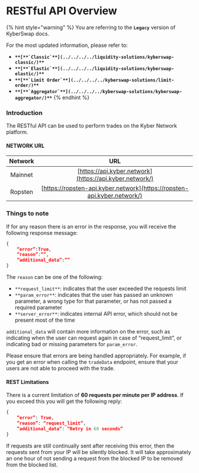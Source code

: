 # RESTful API Overview

{% hint style="warning" %}
You are referring to the **`Legacy`** version of KyberSwap docs.

For the most updated information, please refer to:

* **``**[**`Classic`**](../../../../liquidity-solutions/kyberswap-classic/)**``**
* **``**[**`Elastic`**](../../../../liquidity-solutions/kyberswap-elastic/)**``**
* **``**[**`Limit Order`**](../../../../kyberswap-solutions/limit-order/)**``**
* **``**[**`Aggregator`**](../../../../kyberswap-solutions/kyberswap-aggregator/)**``**
{% endhint %}

### Introduction[​](https://docs.kyberswap.com/Legacy/api-abi/restful-api/api\_abi-restfulapioverview#introduction) <a href="#introduction" id="introduction"></a>

The RESTful API can be used to perform trades on the Kyber Network platform.

#### NETWORK URL[​](https://docs.kyberswap.com/Legacy/api-abi/restful-api/api\_abi-restfulapioverview#network-url) <a href="#network-url" id="network-url"></a>

| Network |                                   URL                                   |
| :-----: | :---------------------------------------------------------------------: |
| Mainnet |         [https://api.kyber.network](https://api.kyber.network/)         |
| Ropsten | [https://ropsten-api.kyber.network](https://ropsten-api.kyber.network/) |

### Things to note[​](https://docs.kyberswap.com/Legacy/api-abi/restful-api/api\_abi-restfulapioverview#things-to-note) <a href="#things-to-note" id="things-to-note"></a>

If for any reason there is an error in the response, you will receive the following response message:

```json
{
    “error”:True,
    ”reason”:””,
    ”additional_data”:””
}
```

The `reason` can be one of the following:

* `**request_limit**`: indicates that the user exceeded the requests limit
* `**param_error**`: indicates that the user has passed an unknown parameter, a wrong type for that parameter, or has not passed a required parameter
* `**server_error**`: indicates internal API error, which should not be present most of the time

`additional_data` will contain more information on the error, such as indicating when the user can request again in case of “request\_limit”, or indicating bad or missing parameters for `param_error`.

Please ensure that errors are being handled appropriately. For example, if you get an error when calling the `tradeData` endpoint, ensure that your users are not able to proceed with the trade.

#### REST Limitations[​](https://docs.kyberswap.com/Legacy/api-abi/restful-api/api\_abi-restfulapioverview#rest-limitations) <a href="#rest-limitations" id="rest-limitations"></a>

There is a current limitation of **60 requests per minute per IP address**. If you exceed this you will get the following reply:

```json
{
    “error”: True,
    ”reason”: “request_limit”,
    ”additional_data”: “Retry in 60 seconds”
}
```

If requests are still continually sent after receiving this error, then the requests sent from your IP will be silently blocked. It will take approximately an one hour of not sending a request from the blocked IP to be removed from the blocked list.
